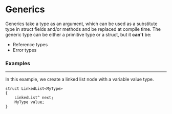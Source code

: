 # Generics
Generics take a type as an argument, which can be used as a substitute type in struct fields and/or methods and be replaced at compile time.
The generic type can be either a primitive type or a struct, but it **can't** be:
- Reference types
- Error types

### Examples
---
In this example, we create a linked list node with a variable value type.

```
struct LinkedList<MyType>
{
    LinkedList^ next;
    MyType value;
}
```